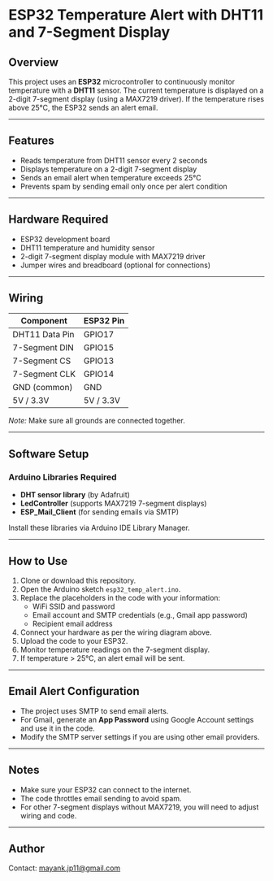 # ESP32 Temperature Alert with DHT11 and 7-Segment Display

## Overview
This project uses an **ESP32** microcontroller to continuously monitor temperature with a **DHT11** sensor. The current temperature is displayed on a 2-digit 7-segment display (using a MAX7219 driver).
If the temperature rises above 25°C, the ESP32 sends an alert email.

---

## Features
- Reads temperature from DHT11 sensor every 2 seconds
- Displays temperature on a 2-digit 7-segment display
- Sends an email alert when temperature exceeds 25°C
- Prevents spam by sending email only once per alert condition

---

## Hardware Required
- ESP32 development board
- DHT11 temperature and humidity sensor
- 2-digit 7-segment display module with MAX7219 driver
- Jumper wires and breadboard (optional for connections)

---

## Wiring
| Component         | ESP32 Pin  |
|-------------------|------------|
| DHT11 Data Pin    | GPIO17     |
| 7-Segment DIN     | GPIO15     |
| 7-Segment CS      | GPIO13     |
| 7-Segment CLK     | GPIO14     |
| GND (common)      | GND        |
| 5V / 3.3V         | 5V / 3.3V  |

*Note:* Make sure all grounds are connected together.

---

## Software Setup

### Arduino Libraries Required
- **DHT sensor library** (by Adafruit)
- **LedController** (supports MAX7219 7-segment displays)
- **ESP_Mail_Client** (for sending emails via SMTP)

Install these libraries via Arduino IDE Library Manager.

---

## How to Use

1. Clone or download this repository.
2. Open the Arduino sketch `esp32_temp_alert.ino`.
3. Replace the placeholders in the code with your information:
   - WiFi SSID and password
   - Email account and SMTP credentials (e.g., Gmail app password)
   - Recipient email address
4. Connect your hardware as per the wiring diagram above.
5. Upload the code to your ESP32.
6. Monitor temperature readings on the 7-segment display.
7. If temperature > 25°C, an alert email will be sent.

---

## Email Alert Configuration

- The project uses SMTP to send email alerts.
- For Gmail, generate an **App Password** using Google Account settings and use it in the code.
- Modify the SMTP server settings if you are using other email providers.

---

## Notes
- Make sure your ESP32 can connect to the internet.
- The code throttles email sending to avoid spam.
- For other 7-segment displays without MAX7219, you will need to adjust wiring and code.

---

## Author  
Contact: mayank.jp11@gmail.com

